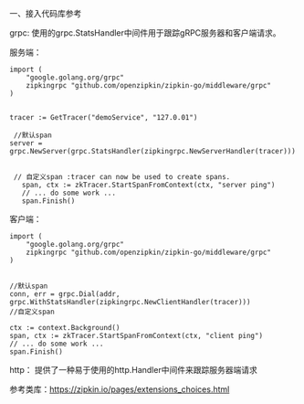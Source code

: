 
一、接入代码库参考


grpc:
使用的grpc.StatsHandler中间件用于跟踪gRPC服务器和客户端请求。

服务端：
~~~
import (
    "google.golang.org/grpc"
    zipkingrpc "github.com/openzipkin/zipkin-go/middleware/grpc"
)
 
 
tracer := GetTracer("demoService", "127.0.01")
 
 //默认span
server = grpc.NewServer(grpc.StatsHandler(zipkingrpc.NewServerHandler(tracer)))
 
 
 // 自定义span :tracer can now be used to create spans.
   span, ctx := zkTracer.StartSpanFromContext(ctx, "server ping")
   // ... do some work ...
   span.Finish()
~~~

客户端：
~~~
import (
    "google.golang.org/grpc"
    zipkingrpc "github.com/openzipkin/zipkin-go/middleware/grpc"
)
 
 
//默认span
conn, err = grpc.Dial(addr, grpc.WithStatsHandler(zipkingrpc.NewClientHandler(tracer)))
//自定义span
 
ctx := context.Background()
span, ctx := zkTracer.StartSpanFromContext(ctx, "client ping")
// ... do some work ...
span.Finish()
~~~

http：
提供了一种易于使用的http.Handler中间件来跟踪服务器端请求



参考类库：https://zipkin.io/pages/extensions_choices.html

